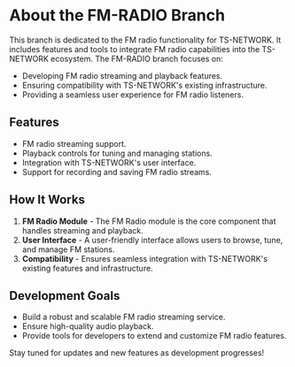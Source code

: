 # About the FM-RADIO Branch

This branch is dedicated to the FM radio functionality for TS-NETWORK. It includes features and tools to integrate FM radio capabilities into the TS-NETWORK ecosystem. The FM-RADIO branch focuses on:

- Developing FM radio streaming and playback features.
- Ensuring compatibility with TS-NETWORK's existing infrastructure.
- Providing a seamless user experience for FM radio listeners.

## Features

- FM radio streaming support.
- Playback controls for tuning and managing stations.
- Integration with TS-NETWORK's user interface.
- Support for recording and saving FM radio streams.

## How It Works

1. **FM Radio Module** - The FM Radio module is the core component that handles streaming and playback.
2. **User Interface** - A user-friendly interface allows users to browse, tune, and manage FM stations.
3. **Compatibility** - Ensures seamless integration with TS-NETWORK's existing features and infrastructure.

## Development Goals

- Build a robust and scalable FM radio streaming service.
- Ensure high-quality audio playback.
- Provide tools for developers to extend and customize FM radio features.

Stay tuned for updates and new features as development progresses!

